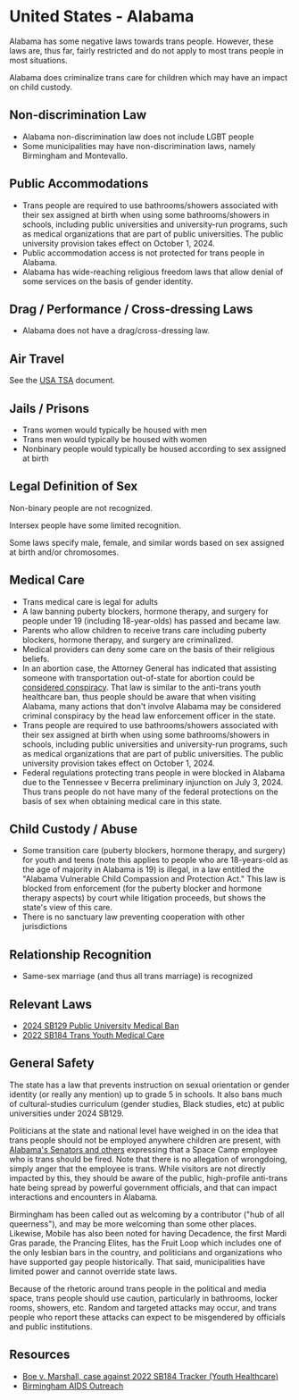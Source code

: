 # United States - Alabama

Alabama has some negative laws towards trans people. However,
these laws are, thus far, fairly restricted and do not apply to most
trans people in most situations.

Alabama does criminalize trans care for children which may have an
impact on child custody.

## Non-discrimination Law

 * Alabama non-discrimination law does not include LGBT people
 * Some municipalities may have non-discrimination laws, namely
   Birmingham and Montevallo.

## Public Accommodations

 * Trans people are required to use bathrooms/showers associated with their
   sex assigned at birth when using some bathrooms/showers in schools,
   including public universities and university-run programs, such as
   medical organizations that are part of public universities. The
   public university provision takes effect on October 1, 2024.
 * Public accommodation access is not protected for trans people in Alabama.
 * Alabama has wide-reaching religious freedom laws that allow denial of
   some services on the basis of gender identity.

## Drag / Performance / Cross-dressing Laws

 * Alabama does not have a drag/cross-dressing law.

## Air Travel

See the [USA TSA](notes/tsa.md) document.

## Jails / Prisons

 * Trans women would typically be housed with men
 * Trans men would typically be housed with women
 * Nonbinary people would typically be housed according to sex
   assigned at birth

## Legal Definition of Sex

Non-binary people are not recognized.

Intersex people have some limited recognition.

Some laws specify male, female, and similar words based on sex assigned
at birth and/or chromosomes.

## Medical Care

 * Trans medical care is legal for adults
 * A law banning puberty blockers, hormone therapy, and surgery for
   people under 19 (including 18-year-olds) has passed and became law.
 * Parents who allow children to receive trans care including puberty
   blockers, hormone therapy, and surgery are criminalized.
 * Medical providers can deny some care on the basis of their religious
   beliefs.
 * In an abortion case, the Attorney General has indicated that
   assisting someone with transportation out-of-state for abortion could
   be [considered
   conspiracy](https://www.documentcloud.org/documents/23932753-yellowhammer-fund-et-al-v-steve-marshall-and-west-alabama-womens-center-et-al-v-steve-marshall).
   That law is similar to the anti-trans youth healthcare ban, thus people
   should be aware that when visiting Alabama, many actions that don't
   involve Alabama may be considered criminal conspiracy by the head law
   enforcement officer in the state.
 * Trans people are required to use bathrooms/showers associated with their
   sex assigned at birth when using some bathrooms/showers in schools,
   including public universities and university-run programs, such as
   medical organizations that are part of public universities.  The public
   university provision takes effect on October 1, 2024.
 * Federal regulations protecting trans people in were blocked in
   Alabama due to the Tennessee v Becerra preliminary injunction on
   July 3, 2024. Thus trans people do not have many of the federal
   protections on the basis of sex when obtaining medical care in this
   state.

## Child Custody / Abuse

 * Some transition care (puberty blockers, hormone therapy, and surgery)
   for youth and teens (note this applies to people who are 18-years-old
   as the age of majority in Alabama is 19) is illegal, in a law entitled
   the "Alabama Vulnerable Child Compassion and Protection Act."  This law
   is blocked from enforcement (for the puberty blocker and hormone
   therapy aspects) by court while litigation proceeds, but shows the
   state's view of this care.
 * There is no sanctuary law preventing cooperation with other
   jurisdictions
 
## Relationship Recognition

 * Same-sex marriage (and thus all trans marriage) is recognized

## Relevant Laws

 * [2024 SB129 Public University Medical
   Ban](https://www.legislature.state.al.us/pdf/SearchableInstruments/2024RS/SB129-enr.pdf)
 * [2022 SB184 Trans Youth Medical Care](https://legiscan.com/AL/text/SB184/id/2566425)

## General Safety

The state has a law that prevents instruction on sexual orientation or
gender identity (or really any mention) up to grade 5 in schools. It
also bans much of cultural-studies curriculum (gender studies, Black studies,
etc) at public universities under 2024 SB129.

Politicians at the state and national level have weighed in on the idea
that trans people should not be employed anywhere children are present,
with [Alabama's Senators and
others](https://www.lgbtqnation.com/2024/03/right-wing-officials-gang-up-to-lob-vicious-attacks-on-a-single-transgender-space-camp-employee/)
expressing that a Space Camp employee who is trans should be fired. Note
that there is no allegation of wrongdoing, simply anger that the
employee is trans.  While visitors are not directly impacted by this,
they should be aware of the public, high-profile anti-trans hate being
spread by powerful government officials, and that can impact
interactions and encounters in Alabama.

Birmingham has been called out as welcoming by a contributor ("hub of
all queerness"), and may be more welcoming than some other places.
Likewise, Mobile has also been noted for having Decadence, the first
Mardi Gras parade, the Prancing Elites, has the Fruit Loop which
includes one of the only lesbian bars in the country, and politicians and
organizations who have supported gay people historically.  That said,
municipalities have limited power and cannot override state laws.

Because of the rhetoric around trans people in the political and media
space, trans people should use caution, particularly in bathrooms,
locker rooms, showers, etc.  Random and targeted attacks may occur, and
trans people who report these attacks can expect to be misgendered by
officials and public institutions.

## Resources

 * [Boe v. Marshall, case against 2022 SB184 Tracker (Youth Healthcare)](https://www.courtlistener.com/docket/63252064/eknes-tucker-v-marshall/)
 * [Birmingham AIDS Outreach](https://www.birminghamaidsoutreach.org/)
